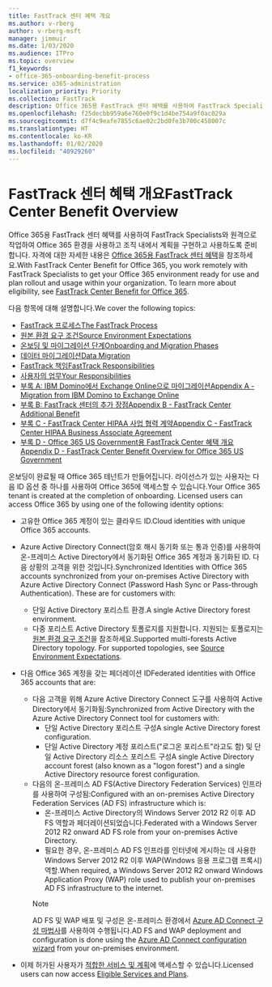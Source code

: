 ```yaml
---
title: FastTrack 센터 혜택 개요
ms.author: v-rberg
author: v-rberg-msft
manager: jimmuir
ms.date: 1/03/2020
ms.audience: ITPro
ms.topic: overview
f1_keywords:
- office-365-onboarding-benefit-process
ms.service: o365-administration
localization_priority: Priority
ms.collection: FastTrack
description: Office 365용 FastTrack 센터 혜택를 사용하여 FastTrack Specialists와 원격으로 작업하여 Office 365 환경을 사용하고 조직 내에서 계획을 구현하고 사용하도록 준비합니다. 자격에 대한 자세한 내용은 Office 365용 FastTrack 센터 혜택을 참조하세요.
ms.openlocfilehash: f25decbb959a6e760e0f9c1d4be754a9f0ac029a
ms.sourcegitcommit: d7f4c9eafe7855c6ae02c2bd0fe3b700c458007c
ms.translationtype: HT
ms.contentlocale: ko-KR
ms.lasthandoff: 01/02/2020
ms.locfileid: "40929260"
---
```

# <a name="fasttrack-center-benefit-overview"></a><span data-ttu-id="868e1-104">FastTrack 센터 혜택 개요</span><span class="sxs-lookup"><span data-stu-id="868e1-104">FastTrack Center Benefit Overview</span></span>

<span data-ttu-id="868e1-p102">Office 365용 FastTrack 센터 혜택를 사용하여 FastTrack Specialists와 원격으로 작업하여 Office 365 환경을 사용하고 조직 내에서 계획을 구현하고 사용하도록 준비합니다. 자격에 대한 자세한 내용은 [Office 365용 FastTrack 센터 혜택](O365-fasttrack-benefit-for-office-365.md)을 참조하세요.</span><span class="sxs-lookup"><span data-stu-id="868e1-p102">With FastTrack Center Benefit for Office 365, you work remotely with FastTrack Specialists to get your Office 365 environment ready for use and plan rollout and usage within your organization. To learn more about eligibility, see [FastTrack Center Benefit for Office 365](O365-fasttrack-benefit-for-office-365.md).</span></span>
  
<span data-ttu-id="868e1-107">다음 항목에 대해 설명합니다.</span><span class="sxs-lookup"><span data-stu-id="868e1-107">We cover the following topics:</span></span>
- [<span data-ttu-id="868e1-108">FastTrack 프로세스</span><span class="sxs-lookup"><span data-stu-id="868e1-108">The FastTrack Process</span></span>](O365-fasttrack-process.md) 
- [<span data-ttu-id="868e1-109">원본 환경 요구 조건</span><span class="sxs-lookup"><span data-stu-id="868e1-109">Source Environment Expectations</span></span>](O365-source-environment-expectations.md)
- [<span data-ttu-id="868e1-110">온보딩 및 마이그레이션 단계</span><span class="sxs-lookup"><span data-stu-id="868e1-110">Onboarding and Migration Phases</span></span>](O365-onboarding-and-migration.md)
- [<span data-ttu-id="868e1-111">데이터 마이그레이션</span><span class="sxs-lookup"><span data-stu-id="868e1-111">Data Migration</span></span>](O365-data-migration.md)
- [<span data-ttu-id="868e1-112">FastTrack 책임</span><span class="sxs-lookup"><span data-stu-id="868e1-112">FastTrack Responsibilities</span></span>](O365-fasttrack-responsibilities.md)
- [<span data-ttu-id="868e1-113">사용자의 업무</span><span class="sxs-lookup"><span data-stu-id="868e1-113">Your Responsibilities</span></span>](O365-your-responsibilities.md) 
- [<span data-ttu-id="868e1-114">부록 A: IBM Domino에서 Exchange Online으로 마이그레이션</span><span class="sxs-lookup"><span data-stu-id="868e1-114">Appendix A - Migration from IBM Domino to Exchange Online</span></span>](O365-from-ibm-domino-to-exchange-online.md)
- [<span data-ttu-id="868e1-115">부록 B: FastTrack 센터의 추가 장점</span><span class="sxs-lookup"><span data-stu-id="868e1-115">Appendix B - FastTrack Center Additional Benefit</span></span>](O365-fasttrack-additional-benefits.md)
- [<span data-ttu-id="868e1-116">부록 C - FastTrack Center HIPAA 사업 협력 계약</span><span class="sxs-lookup"><span data-stu-id="868e1-116">Appendix C - FastTrack Center HIPAA Business Associate Agreement</span></span>](O365-hipaa-business-associate-agreement.md)
- [<span data-ttu-id="868e1-117">부록 D - Office 365 US Government용 FastTrack Center 혜택 개요</span><span class="sxs-lookup"><span data-stu-id="868e1-117">Appendix D - FastTrack Center Benefit Overview for Office 365 US Government</span></span>](US-Gov-appendix-overview.md)
    
<span data-ttu-id="868e1-p103">온보딩이 완료될 때 Office 365 테넌트가 만들어집니다. 라이선스가 있는 사용자는 다음 ID 옵션 중 하나를 사용하여 Office 365에 액세스할 수 있습니다.</span><span class="sxs-lookup"><span data-stu-id="868e1-p103">Your Office 365 tenant is created at the completion of onboarding. Licensed users can access Office 365 by using one of the following identity options:</span></span>
- <span data-ttu-id="868e1-120">고유한 Office 365 계정이 있는 클라우드 ID.</span><span class="sxs-lookup"><span data-stu-id="868e1-120">Cloud identities with unique Office 365 accounts.</span></span>
- <span data-ttu-id="868e1-p104">Azure Active Directory Connect(암호 해시 동기화 또는 통과 인증)를 사용하여 온-프레미스 Active Directory에서 동기화된 Office 365 계정과 동기화된 ID. 다음 상황의 고객을 위한 것입니다.</span><span class="sxs-lookup"><span data-stu-id="868e1-p104">Synchronized Identities with Office 365 accounts synchronized from your on-premises Active Directory with Azure Active Directory Connect (Password Hash Sync or Pass-through Authentication). These are for customers with:</span></span>
  - <span data-ttu-id="868e1-123">단일 Active Directory 포리스트 환경.</span><span class="sxs-lookup"><span data-stu-id="868e1-123">A single Active Directory forest environment.</span></span>
  - <span data-ttu-id="868e1-p105">다중 포리스트 Active Directory 토폴로지를 지원합니다. 지원되는 토폴로지는 [원본 환경 요구 조건](O365-source-environment-expectations.md)을 참조하세요.</span><span class="sxs-lookup"><span data-stu-id="868e1-p105">Supported multi-forests Active Directory topology. For supported topologies, see [Source Environment Expectations](O365-source-environment-expectations.md).</span></span>
- <span data-ttu-id="868e1-126">다음 Office 365 계정을 갖는 페더레이션 ID</span><span class="sxs-lookup"><span data-stu-id="868e1-126">Federated identities with Office 365 accounts that are:</span></span>
  - <span data-ttu-id="868e1-127">다음 고객을 위해 Azure Active Directory Connect 도구를 사용하여 Active Directory에서 동기화됨:</span><span class="sxs-lookup"><span data-stu-id="868e1-127">Synchronized from Active Directory with the Azure Active Directory Connect tool for customers with:</span></span>
      - <span data-ttu-id="868e1-128">단일 Active Directory 포리스트 구성</span><span class="sxs-lookup"><span data-stu-id="868e1-128">A single Active Directory forest configuration.</span></span>
      - <span data-ttu-id="868e1-129">단일 Active Directory 계정 포리스트("로그온 포리스트"라고도 함) 및 단일 Active Directory 리소스 포리스트 구성</span><span class="sxs-lookup"><span data-stu-id="868e1-129">A single Active Directory account forest (also known as a "logon forest") and a single Active Directory resource forest configuration.</span></span>
  - <span data-ttu-id="868e1-130">다음의 온-프레미스 AD FS(Active Directory Federation Services) 인프라를 사용하여 구성됨:</span><span class="sxs-lookup"><span data-stu-id="868e1-130">Configured with an on-premises Active Directory Federation Services (AD FS) infrastructure which is:</span></span>
      - <span data-ttu-id="868e1-131">온-프레미스 Active Directory의 Windows Server 2012 R2 이후 AD FS 역할과 페더레이션되었습니다.</span><span class="sxs-lookup"><span data-stu-id="868e1-131">Federated with a Windows Server 2012 R2 onward AD FS role from your on-premises Active Directory.</span></span>
      - <span data-ttu-id="868e1-132">필요한 경우, 온-프레미스 AD FS 인프라를 인터넷에 게시하는 데 사용한 Windows Server 2012 R2 이후 WAP(Windows 응용 프로그램 프록시) 역할.</span><span class="sxs-lookup"><span data-stu-id="868e1-132">When required, a Windows Server 2012 R2 onward Windows Application Proxy (WAP) role used to publish your on-premises AD FS infrastructure to the internet.</span></span>
    > [!NOTE]
    > <span data-ttu-id="868e1-133">AD FS 및 WAP 배포 및 구성은 온-프레미스 환경에서 [Azure AD Connect 구성 마법사](https://go.microsoft.com/fwlink/?linkid=844794)를 사용하여 수행됩니다.</span><span class="sxs-lookup"><span data-stu-id="868e1-133">AD FS and WAP deployment and configuration is done using the [Azure AD Connect configuration wizard](https://go.microsoft.com/fwlink/?linkid=844794) from your on-premises environment.</span></span> 
  
- <span data-ttu-id="868e1-134">이제 허가된 사용자가 [적합한 서비스 및 계획](M365-eligible-services-and-plans.md)에 액세스할 수 있습니다.</span><span class="sxs-lookup"><span data-stu-id="868e1-134">Licensed users can now access [Eligible Services and Plans](M365-eligible-services-and-plans.md).</span></span>
    

 
